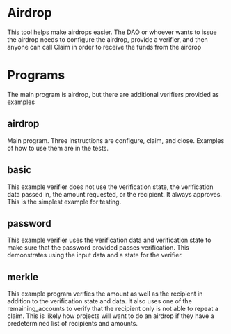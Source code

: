 # Airdrop

This tool helps make airdrops easier. The DAO or whoever wants to issue the airdrop needs to
configure the airdrop, provide a verifier, and then anyone can call Claim in order to receive the
funds from the airdrop


# Programs

The main program is airdrop, but there are additional verifiers provided as examples

## airdrop

Main program. Three instructions are configure, claim, and close. Examples of
how to use them are in the tests.

## basic

This example verifier does not use the verification state, the verification data
passed in, the amount requested, or the recipient. It always approves. This is
the simplest example for testing.

## password

This example verifier uses the verification data and verification state to make
sure that the password provided passes verification. This demonstrates using the
input data and a state for the verifier.

## merkle

This example program verifies the amount as well as the recipient in addition to
the verification state and data. It also uses one of the remaining_accounts to
verify that the recipient only is not able to repeat a claim. This is likely how
projects will want to do an airdrop if they have a predetermined list of
recipients and amounts.